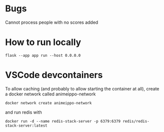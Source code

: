 
# Bugs

Cannot process people with no scores added

# How to run locally

`flask --app app run --host 0.0.0.0`

# VSCode devcontainers

To allow caching (and probably to allow starting the container at all), create a docker network called animeippo-network

`docker network create animeippo-network`

and run redis with 

`docker run -d --name redis-stack-server -p 6379:6379 redis/redis-stack-server:latest`
